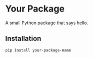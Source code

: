 # Your Package

A small Python package that says hello.

## Installation

```bash
pip install your-package-name
